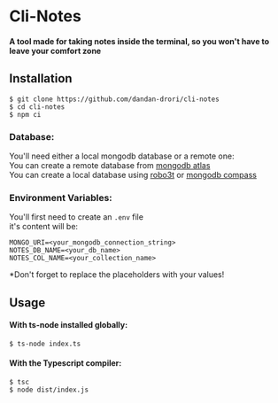 # Cli-Notes

#### A tool made for taking notes inside the terminal, so you won't have to leave your comfort zone

## Installation

```
$ git clone https://github.com/dandan-drori/cli-notes
$ cd cli-notes
$ npm ci
```

### Database:
You'll need either a local mongodb database or a remote one:  
You can create a remote database from [mongodb atlas](https://www.mongodb.com/cloud/atlas/efficiency?utm_source=google&utm_campaign=gs_emea_israel_search_core_brand_atlas_desktop&utm_term=mongodb%20atlas&utm_medium=cpc_paid_search&utm_ad=e&utm_ad_campaign_id=12212624530&adgroup=115749707903&gclid=CjwKCAiAg6yRBhBNEiwAeVyL0JWSzWb7TryWgmhzUy8iJWwfqdEOxtpaj4PIll4OvY7tjRtZ50rPtxoCkRYQAvD_BwE)  
You can create a local database using [robo3t](https://robomongo.org/) or [mongodb compass](https://www.mongodb.com/products/compass)

### Environment Variables:
You'll first need to create an `.env` file  
it's content will be:
```
MONGO_URI=<your_mongodb_connection_string>  
NOTES_DB_NAME=<your_db_name>  
NOTES_COL_NAME=<your_collection_name>
```
*Don't forget to replace the placeholders with your values!

## Usage

#### With ts-node installed globally:
```
$ ts-node index.ts
```

#### With the Typescript compiler:
```
$ tsc
$ node dist/index.js
```